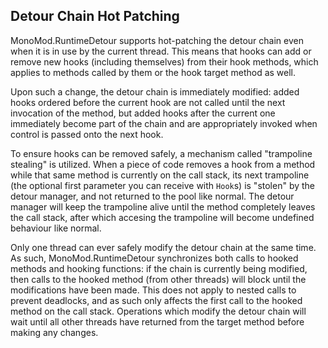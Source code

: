 ## Detour Chain Hot Patching

MonoMod.RuntimeDetour supports hot-patching the detour chain even when it is in
use by the current thread. This means that hooks can add or remove new hooks
(including themselves) from their hook methods, which applies to methods called
by them or the hook target method as well.

Upon such a change, the detour chain is immediately modified: added hooks
ordered before the current hook are not called until the next invocation of the
method, but added hooks after the current one immediately become part of the
chain and are appropriately invoked when control is passed onto the next hook.

To ensure hooks can be removed safely, a mechanism called "trampoline stealing"
is utilized. When a piece of code removes a hook from a method while that same
method is currently on the call stack, its next trampoline (the optional first
parameter you can receive with `Hook`s) is "stolen" by the detour manager, and
not returned to the pool like normal. The detour manager will keep the
trampoline alive until the method completely leaves the call stack, after which
accesing the trampoline will become undefined behaviour like normal.

Only one thread can ever safely modify the detour chain at the same time. As
such, MonoMod.RuntimeDetour synchronizes both calls to hooked methods and
hooking functions: if the chain is currently being modified, then calls to the
hooked method (from other threads) will block until the modifications have been
made. This does not apply to nested calls to prevent deadlocks, and as such only
affects the first call to the hooked method on the call stack. Operations which
modify the detour chain will wait until all other threads have returned from the
target method before making any changes.